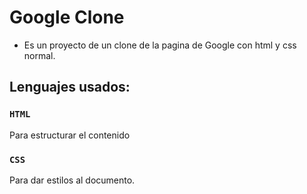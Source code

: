 Google Clone
===
* Es un proyecto de un clone de la pagina de Google con html y css normal.
## Lenguajes usados:

### `HTML` 

Para estructurar el contenido

### `CSS`

Para dar estilos al documento.
